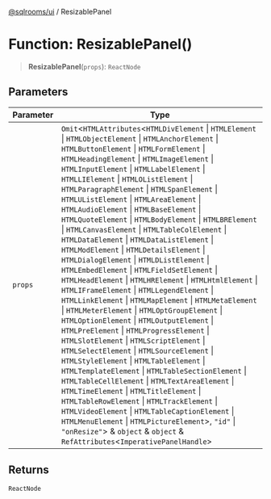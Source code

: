 [@sqlrooms/ui](../index.md) / ResizablePanel

# Function: ResizablePanel()

> **ResizablePanel**(`props`): `ReactNode`

## Parameters

| Parameter | Type |
| ------ | ------ |
| `props` | `Omit`\<`HTMLAttributes`\<`HTMLDivElement` \| `HTMLElement` \| `HTMLObjectElement` \| `HTMLAnchorElement` \| `HTMLButtonElement` \| `HTMLFormElement` \| `HTMLHeadingElement` \| `HTMLImageElement` \| `HTMLInputElement` \| `HTMLLabelElement` \| `HTMLLIElement` \| `HTMLOListElement` \| `HTMLParagraphElement` \| `HTMLSpanElement` \| `HTMLUListElement` \| `HTMLAreaElement` \| `HTMLAudioElement` \| `HTMLBaseElement` \| `HTMLQuoteElement` \| `HTMLBodyElement` \| `HTMLBRElement` \| `HTMLCanvasElement` \| `HTMLTableColElement` \| `HTMLDataElement` \| `HTMLDataListElement` \| `HTMLModElement` \| `HTMLDetailsElement` \| `HTMLDialogElement` \| `HTMLDListElement` \| `HTMLEmbedElement` \| `HTMLFieldSetElement` \| `HTMLHeadElement` \| `HTMLHRElement` \| `HTMLHtmlElement` \| `HTMLIFrameElement` \| `HTMLLegendElement` \| `HTMLLinkElement` \| `HTMLMapElement` \| `HTMLMetaElement` \| `HTMLMeterElement` \| `HTMLOptGroupElement` \| `HTMLOptionElement` \| `HTMLOutputElement` \| `HTMLPreElement` \| `HTMLProgressElement` \| `HTMLSlotElement` \| `HTMLScriptElement` \| `HTMLSelectElement` \| `HTMLSourceElement` \| `HTMLStyleElement` \| `HTMLTableElement` \| `HTMLTemplateElement` \| `HTMLTableSectionElement` \| `HTMLTableCellElement` \| `HTMLTextAreaElement` \| `HTMLTimeElement` \| `HTMLTitleElement` \| `HTMLTableRowElement` \| `HTMLTrackElement` \| `HTMLVideoElement` \| `HTMLTableCaptionElement` \| `HTMLMenuElement` \| `HTMLPictureElement`\>, `"id"` \| `"onResize"`\> & `object` & `object` & `RefAttributes`\<`ImperativePanelHandle`\> |

## Returns

`ReactNode`
